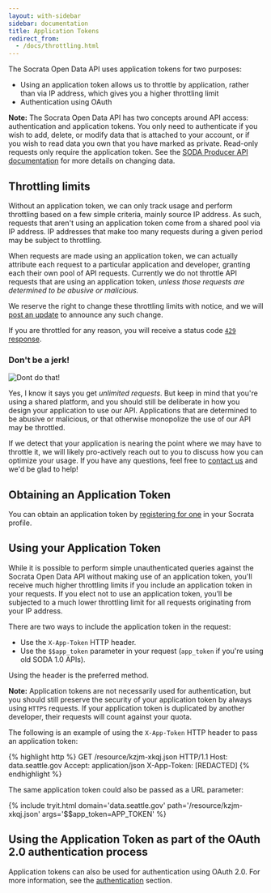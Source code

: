 ```yaml
---
layout: with-sidebar
sidebar: documentation
title: Application Tokens
redirect_from:
  - /docs/throttling.html
---
```


The Socrata Open Data API uses application tokens for two purposes:

- Using an application token allows us to throttle by application, rather than via IP address, which gives you a higher throttling limit
- Authentication using OAuth

<div class="alert alert-info"><strong>Note:</strong> The Socrata Open Data API has two concepts around API access: authentication and application tokens. You only need to authenticate if you wish to add, delete, or modify data that is attached to your account, or if you wish to read data you own that you have marked as private. Read-only requests only require the application token. See the <a href="/publishers/soda-producer/soda-producer-basics.html">SODA Producer API documentation</a> for more details on changing data.</div>

## Throttling limits

Without an application token, we can only track usage and perform throttling based on a few simple criteria, mainly source IP address. As such, requests that aren't using an application token come from a shared pool via IP address. IP addresses that make too many requests during a given period may be subject to throttling.

When requests are made using an application token, we can actually attribute each request to a particular application and developer, granting each their own pool of API requests. Currently we do not throttle API requests that are using an application token, _unless those requests are determined to be abusive or malicious._

We reserve the right to change these throttling limits with notice, and we will [post an update](/changelog/) to announce any such change.

If you are throttled for any reason, you will receive a status code [`429` response](https://httpstatusdogs.com/429-too-many-requests).

### Don't be a jerk!

<img class="pull-right" src="/img/bernie.gif" alt="Dont do that!" />

Yes, I know it says you get _unlimited requests_. But keep in mind that you're using a shared platform, and you should still be deliberate in how you design your application to use our API. Applications that are determined to be abusive or malicious, or that otherwise monopolize the use of our API may be throttled.

If we detect that your application is nearing the point where we may have to throttle it, we will likely pro-actively reach out to you to discuss how you can optimize your usage. If you have any questions, feel free to [contact us](/support.html) and we'd be glad to help!

<span class="clearfix" />

## Obtaining an Application Token

You can obtain an application token by [registering for one](https://support.socrata.com/hc/en-us/articles/210138558-Generating-an-App-Token) in your Socrata profile.

## Using your Application Token

While it is possible to perform simple unauthenticated queries against the Socrata Open Data API without making use of an application token, you'll receive much higher throttling limits if you include an application token in your requests. If you elect not to use an application token, you’ll be subjected to a much lower throttling limit for all requests originating from your IP address.

There are two ways to include the application token in the request:

- Use the `X-App-Token` HTTP header.
- Use the `$$app_token` parameter in your request (`app_token` if you're using old SODA 1.0 APIs).

Using the header is the preferred method.

<div class="alert alert-info"><strong>Note:</strong> Application tokens are not necessarily used for authentication, but you should still preserve the security of your application token by always using <code>HTTPS</code> requests. If your application token is duplicated by another developer, their requests will count against your quota.</div>

The following is an example of using the `X-App-Token` HTTP header to pass an application token:

{% highlight http %}
GET /resource/kzjm-xkqj.json HTTP/1.1
Host: data.seattle.gov
Accept: application/json
X-App-Token: [REDACTED]
{% endhighlight %}

The same application token could also be passed as a URL parameter:

{% include tryit.html domain='data.seattle.gov' path='/resource/kzjm-xkqj.json' args='$$app_token=APP_TOKEN' %}

## Using the Application Token as part of the OAuth 2.0 authentication process

Application tokens can also be used for authentication using OAuth 2.0. For more information, see the [authentication](/docs/authentication.html) section.
